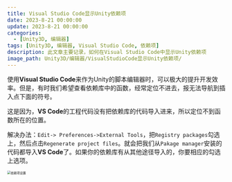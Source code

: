 ```yaml
---
title: Visual Studio Code显示Unity依赖项
date: 2023-8-21 00:00:00
update: 2023-8-21 00:00:00
categories:
  - [Unity3D, 编辑器]
tags: [Unity3D, 编辑器, Visual Studio Code, 依赖项]
description: 此文章主要记录，如何在Visual Studio Code中显示Unity依赖项
image_path: Unity3D/编辑器/VisualStudioCode显示Unity依赖项/
---
```




使用**Visual Studio Code**来作为Unity的脚本编辑器时，可以极大的提升开发效率。但是，有时我们希望查看依赖库中的函数，经常定位不进去，报无法导航到插入点下面的符号。



这是因为，**VS Code**的工程代码没有把依赖库的代码导入进来，所以定位不到函数所在的位置。

解决办法：`Edit-> Preferences->External Tools`，把`Registry packages`勾选上，然后点击`Regenerate project files`。就会把我们从`Pakage manager`安装的代码都导入**VS Code**了。如果你的依赖库有从其他途径导入的，你要相应的勾选上选项。

<img src="https://imageshack.yuilexi.cn/Unity3D/%E7%BC%96%E8%BE%91%E5%99%A8/VisualStudioCode%E6%98%BE%E7%A4%BAUnity%E4%BE%9D%E8%B5%96%E9%A1%B9/%E4%BE%9D%E8%B5%96%E9%A1%B9%E8%AE%BE%E7%BD%AE.png" alt="依赖项设置" style="zoom:50%" />